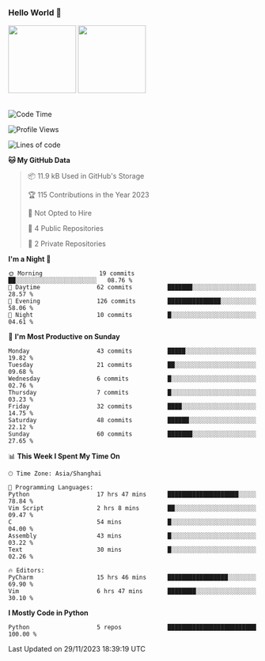 ### Hello World 👋
<img align="" height="137px" src="https://github-readme-stats.vercel.app/api?username=myhMARS&hide_title=true&hide_border=true&show_icons=trueline_height=21&text_color=000&icon_color=000&bg_color=0,ea6161,ffc64d,fffc4d,52fa5a&theme=graywhite" /> </div>
<img align="" height="137px" src="https://github-readme-stats-git-masterrstaa-rickstaa.vercel.app/api/top-langs/?username=myhMARS&hide_title=true&hide_border=true&layout=compact&langs_count=6&text_color=000&icon_color=fff&bg_color=0,52fa5a,4dfcff,c64dff&theme=graywhite" /><br><br>

<!--START_SECTION:waka-->
![Code Time](http://img.shields.io/badge/Code%20Time-78%20hrs%2037%20mins-blue)

![Profile Views](http://img.shields.io/badge/Profile%20Views-1-blue)

![Lines of code](https://img.shields.io/badge/From%20Hello%20World%20I%27ve%20Written-11.8%20thousand%20lines%20of%20code-blue)

**🐱 My GitHub Data** 

> 📦 11.9 kB Used in GitHub's Storage 
 > 
> 🏆 115 Contributions in the Year 2023
 > 
> 🚫 Not Opted to Hire
 > 
> 📜 4 Public Repositories 
 > 
> 🔑 2 Private Repositories 
 > 
**I'm a Night 🦉** 

```text
🌞 Morning                19 commits          ██░░░░░░░░░░░░░░░░░░░░░░░   08.76 % 
🌆 Daytime                62 commits          ███████░░░░░░░░░░░░░░░░░░   28.57 % 
🌃 Evening                126 commits         ███████████████░░░░░░░░░░   58.06 % 
🌙 Night                  10 commits          █░░░░░░░░░░░░░░░░░░░░░░░░   04.61 % 
```
📅 **I'm Most Productive on Sunday** 

```text
Monday                   43 commits          █████░░░░░░░░░░░░░░░░░░░░   19.82 % 
Tuesday                  21 commits          ██░░░░░░░░░░░░░░░░░░░░░░░   09.68 % 
Wednesday                6 commits           █░░░░░░░░░░░░░░░░░░░░░░░░   02.76 % 
Thursday                 7 commits           █░░░░░░░░░░░░░░░░░░░░░░░░   03.23 % 
Friday                   32 commits          ████░░░░░░░░░░░░░░░░░░░░░   14.75 % 
Saturday                 48 commits          ██████░░░░░░░░░░░░░░░░░░░   22.12 % 
Sunday                   60 commits          ███████░░░░░░░░░░░░░░░░░░   27.65 % 
```


📊 **This Week I Spent My Time On** 

```text
🕑︎ Time Zone: Asia/Shanghai

💬 Programming Languages: 
Python                   17 hrs 47 mins      ████████████████████░░░░░   78.84 % 
Vim Script               2 hrs 8 mins        ██░░░░░░░░░░░░░░░░░░░░░░░   09.47 % 
C                        54 mins             █░░░░░░░░░░░░░░░░░░░░░░░░   04.00 % 
Assembly                 43 mins             █░░░░░░░░░░░░░░░░░░░░░░░░   03.22 % 
Text                     30 mins             █░░░░░░░░░░░░░░░░░░░░░░░░   02.26 % 

🔥 Editors: 
PyCharm                  15 hrs 46 mins      █████████████████░░░░░░░░   69.90 % 
Vim                      6 hrs 47 mins       ████████░░░░░░░░░░░░░░░░░   30.10 % 
```

**I Mostly Code in Python** 

```text
Python                   5 repos             █████████████████████████   100.00 % 
```




 Last Updated on 29/11/2023 18:39:19 UTC
<!--END_SECTION:waka-->

<!--
**myhMARS/myhMARS** is a ✨ _special_ ✨ repository because its `README.md` (this file) appears on your GitHub profile.

Here are some ideas to get you started:

- 🔭 I’m currently working on ...
- 🌱 I’m currently learning ...
- 👯 I’m looking to collaborate on ...
- 🤔 I’m looking for help with ...
- 💬 Ask me about ...
- 📫 How to reach me: ...
- 😄 Pronouns: ...
- ⚡ Fun fact: ...
-->

